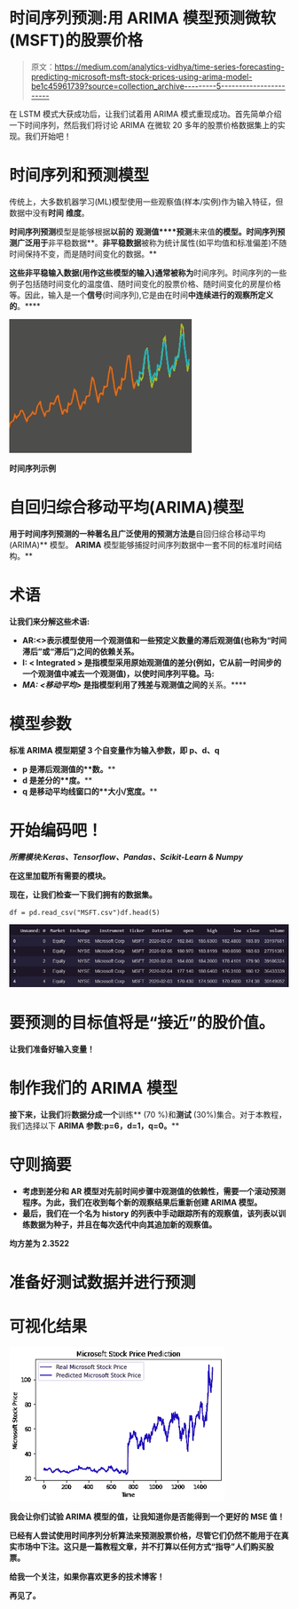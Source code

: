 # 时间序列预测:用 ARIMA 模型预测微软(MSFT)的股票价格

> 原文：<https://medium.com/analytics-vidhya/time-series-forecasting-predicting-microsoft-msft-stock-prices-using-arima-model-be1c45961739?source=collection_archive---------5----------------------->

在 LSTM 模式大获成功后，让我们试着用 ARIMA 模式重现成功。首先简单介绍一下时间序列，然后我们将讨论 ARIMA 在微软 20 多年的股票价格数据集上的实现。我们开始吧！

# 时间序列和预测模型

传统上，大多数机器学习(ML)模型使用一些观察值(样本/实例)作为输入特征，但数据中没有**时间** **维度**。

**时间序列预测**模型是能够根据**以前的** **观测值****预测**未来值**的模型。时间序列预测广泛用于**非平稳数据**。**非平稳数据**被称为统计属性(如平均值和标准偏差)不随时间保持不变，而是随时间变化的数据。**

**这些非平稳输入数据(用作这些模型的输入)通常被称为**时间序列。时间序列的一些例子包括随时间变化的温度值、随时间变化的股票价格、随时间变化的房屋价格等。因此，输入是一个**信号**(时间序列),它是由在时间**中连续进行的观察所定义的**。****

**![](img/99b6967a9edf31479e9f812d88ad366a.png)**

**时间序列示例**

# **自回归综合移动平均(ARIMA)模型**

**用于时间序列预测的一种著名且广泛使用的预测方法是**自回归综合移动平均(ARIMA)** 模型。 **ARIMA** 模型能够捕捉时间序列数据中一套不同的标准时间结构。**

# **术语**

**让我们来分解这些术语:**

*   ****AR:<>**表示模型**使用一个观测值和一些预定义数量的滞后观测值**(也称为“时间滞后”或“滞后”)之间的依赖关系。**
*   ****I: < Integrated >** 是指模型采用**原始观测值的差分**(例如，它从前一时间步的一个观测值中减去一个观测值)，以使时间序列**平稳。马**:**
*   *****MA: <移动平均>*** 是指模型利用了残差与观测值之间的**关系。****

# **模型参数**

**标准 ARIMA 模型期望 3 个自变量作为输入参数，即 p、d、q**

*   ****p** 是滞后观测值的**数。****
*   ****d** 是差分的**度。****
*   ****q** 是移动平均线窗口的**大小/宽度。****

# **开始编码吧！**

***所需模块:Keras、Tensorflow、Pandas、Scikit-Learn & Numpy***

**在这里加载所有需要的模块。**

**现在，让我们检查一下我们拥有的数据集。**

```
df = pd.read_csv("MSFT.csv")df.head(5)
```

**![](img/e3c2893151acc5228dc395362bac5c17.png)**

# **要预测的目标值将是“接近”的股价值。**

**让我们准备好输入变量！**

# **制作我们的 ARIMA 模型**

**接下来，让我们**将**数据分成一个**训练** (70 %)和**测试** (30%)集合。对于本教程，我们选择以下 **ARIMA 参数:p=6，d=1，q=0。****

# **守则摘要**

*   ****考虑到差分和 AR 模型对先前时间步骤中观测值的依赖性，需要一个滚动预测程序。为此，我们在收到每个新的观察结果后重新创建 ARIMA 模型。****
*   **最后，我们在一个名为 **history** 的列表中手动跟踪所有的观察值，该列表以训练数据为种子，并且在每次迭代中向其追加新的观察值。**

**均方差为 2.3522**

# **准备好测试数据并进行预测**

# **可视化结果**

**![](img/c1dd8b532da0c32904501a598e4d33f2.png)**

**我会让你们试验 ARIMA 模型的值，让我知道你是否能得到一个更好的 MSE 值！**

**已经有人尝试使用时间序列分析算法来预测股票价格，尽管它们仍然不能用于在真实市场中下注。这只是一篇教程文章，并不打算以任何方式“指导”人们购买股票。**

**给我一个关注，如果你喜欢更多的技术博客！**

**再见了。**